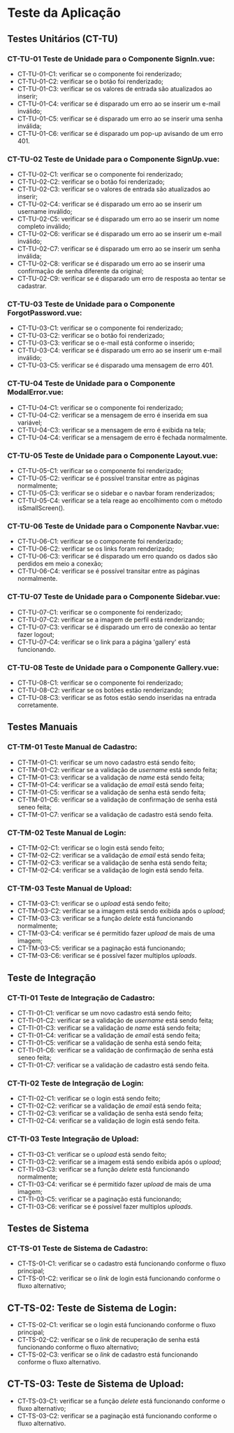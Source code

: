 # Teste da Aplicação

## Testes Unitários (CT-TU)

### CT-TU-01 Teste de Unidade para o Componente SignIn.vue:

* CT-TU-01-C1: verificar se o componente foi renderizado;
* CT-TU-01-C2: verificar se o botão foi renderizado;
* CT-TU-01-C3: verificar se os valores de entrada são atualizados ao inserir;
* CT-TU-01-C4: verificar se é disparado um erro ao se inserir um e-mail inválido;
* CT-TU-01-C5: verificar se é disparado um erro ao se inserir uma senha inválida;
* CT-TU-01-C6: verificar se é disparado um pop-up avisando de um erro 401.

### CT-TU-02 Teste de Unidade para o Componente SignUp.vue:

* CT-TU-02-C1: verificar se o componente foi renderizado;
* CT-TU-02-C2: verificar se o botão foi renderizado;
* CT-TU-02-C3: verificar se o valores de entrada são atualizados ao inserir;
* CT-TU-02-C4: verificar se é disparado um erro ao se inserir um username inválido;
* CT-TU-02-C5: verificar se é disparado um erro ao se inserir um nome completo inválido;
* CT-TU-02-C6: verificar se é disparado um erro ao se inserir um e-mail inválido;
* CT-TU-02-C7: verificar se é disparado um erro ao se inserir um senha inválida;
* CT-TU-02-C8: verificar se é disparado um erro ao se inserir uma confirmação de senha
               diferente da original;
* CT-TU-02-C9: verificar se é disparado um erro de resposta ao tentar se cadastrar.

### CT-TU-03 Teste de Unidade para o Componente ForgotPassword.vue:

* CT-TU-03-C1: verificar se o componente foi renderizado;
* CT-TU-03-C2: verificar se o botão foi renderizado;
* CT-TU-03-C3: verificar se o e-mail está conforme o inserido;
* CT-TU-03-C4: verificar se é disparado um erro ao se inserir um e-mail inválido;
* CT-TU-03-C5: verificar se é disparado uma mensagem de erro 401.

### CT-TU-04 Teste de Unidade para o Componente ModalError.vue:

* CT-TU-04-C1: verificar se o componente foi renderizado;
* CT-TU-04-C2: verificar se a mensagem de erro é inserida em sua variável;
* CT-TU-04-C3: verificar se a mensagem de erro é exibida na tela;
* CT-TU-04-C4: verificar se a mensagem de erro é fechada normalmente.

### CT-TU-05 Teste de Unidade para o Componente Layout.vue:

* CT-TU-05-C1: verificar se o componente foi renderizado;
* CT-TU-05-C2: verificar se é possível transitar entre as páginas normalmente;
* CT-TU-05-C3: verificar se o sidebar e o navbar foram renderizados;
* CT-TU-05-C4: verificar se a tela reage ao encolhimento com o método isSmallScreen().

### CT-TU-06 Teste de Unidade para o Componente Navbar.vue:

* CT-TU-06-C1: verificar se o componente foi renderizado;
* CT-TU-06-C2: verificar se os links foram renderizado;
* CT-TU-06-C3: verificar se é disparado um erro quando os dados são perdidos em meio a
               conexão;
* CT-TU-06-C4: verificar se é possível transitar entre as páginas normalmente.

### CT-TU-07 Teste de Unidade para o Componente Sidebar.vue:

* CT-TU-07-C1: verificar se o componente foi renderizado;
* CT-TU-07-C2: verificar se a imagem de perfil está renderizando;
* CT-TU-07-C3: verificar se é disparado um erro de conexão ao tentar fazer logout;
* CT-TU-07-C4: verificar se o link para a página 'gallery' está funcionando.

### CT-TU-08 Teste de Unidade para o Componente Gallery.vue:

* CT-TU-08-C1: verificar se o componente foi renderizado;
* CT-TU-08-C2: verificar se os botões estão renderizando;
* CT-TU-08-C3: verificar se as fotos estão sendo inseridas na entrada corretamente.

## Testes Manuais

### CT-TM-01 Teste Manual de Cadastro:

* CT-TM-01-C1: verificar se um novo cadastro está sendo feito;
* CT-TM-01-C2: verificar se a validação de _username_ está sendo feita;
* CT-TM-01-C3: verificar se a validação de _name_ está sendo feita;
* CT-TM-01-C4: verificar se a validação de _email_ está sendo feita;
* CT-TM-01-C5: verificar se a validação de senha está sendo feita;
* CT-TM-01-C6: verificar se a validação de confirmação de senha está seneo feita;
* CT-TM-01-C7: verificar se a validação de cadastro está sendo feita.

### CT-TM-02 Teste Manual de Login:

* CT-TM-02-C1: verificar se o login está sendo feito;
* CT-TM-02-C2: verificar se a validação de _email_ está sendo feita;
* CT-TM-02-C3: verificar se a validação de senha está sendo feita;
* CT-TM-02-C4: verificar se a validação de login está sendo feita.

### CT-TM-03 Teste Manual de Upload:

* CT-TM-03-C1: verificar se o _upload_ está sendo feito;
* CT-TM-03-C2: verificar se a imagem está sendo exibida após o _upload_;
* CT-TM-03-C3: verificar se a função _delete_ está funcionando normalmente;
* CT-TM-03-C4: verificar se é permitido fazer _upload_ de mais de uma imagem;
* CT-TM-03-C5: verificar se a paginação está funcionando;
* CT-TM-03-C6: verificar se é possível fazer multiplos _uploads_.

## Teste de Integração

### CT-TI-01 Teste de Integração de Cadastro:

* CT-TI-01-C1: verificar se um novo cadastro está sendo feito;
* CT-TI-01-C2: verificar se a validação de _username_ está sendo feita;
* CT-TI-01-C3: verificar se a validação de _name_ está sendo feita;
* CT-TI-01-C4: verificar se a validação de _email_ está sendo feita;
* CT-TI-01-C5: verificar se a validação de senha está sendo feita;
* CT-TI-01-C6: verificar se a validação de confirmação de senha está seneo feita;
* CT-TI-01-C7: verificar se a validação de cadastro está sendo feita.

### CT-TI-02 Teste de Integração de Login:

* CT-TI-02-C1: verificar se o login está sendo feito;
* CT-TI-02-C2: verificar se a validação de _email_ está sendo feita;
* CT-TI-02-C3: verificar se a validação de senha está sendo feita;
* CT-TI-02-C4: verificar se a validação de login está sendo feita.

### CT-TI-03 Teste Integração de Upload:

* CT-TI-03-C1: verificar se o _upload_ está sendo feito;
* CT-TI-03-C2: verificar se a imagem está sendo exibida após o _upload_;
* CT-TI-03-C3: verificar se a função _delete_ está funcionando normalmente;
* CT-TI-03-C4: verificar se é permitido fazer _upload_ de mais de uma imagem;
* CT-TI-03-C5: verificar se a paginação está funcionando;
* CT-TI-03-C6: verificar se é possível fazer multiplos _uploads_.

## Testes de Sistema

### CT-TS-01 Teste de Sistema de Cadastro:

* CT-TS-01-C1: verificar se o cadastro está funcionando conforme o fluxo principal;
* CT-TS-01-C2: verificar se o _link_ de login está funcionando conforme o fluxo alternativo;

## CT-TS-02: Teste de Sistema de Login:

* CT-TS-02-C1: verificar se o login está funcionando conforme o fluxo principal;
* CT-TS-02-C2: verificar se o _link_ de recuperação de senha está funcionando conforme o fluxo alternativo;
* CT-TS-02-C3: verificar se o _link_ de cadastro está funcionando conforme o fluxo alternativo.

## CT-TS-03: Teste de Sistema de Upload:

* CT-TS-03-C1: verificar se a função _delete_ está funcionando conforme o fluxo alternativo;
* CT-TS-03-C2: verificar se a paginação está funcionando conforme o fluxo alternativo.
